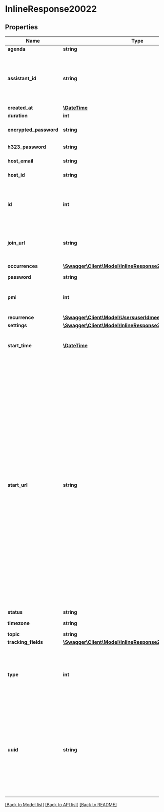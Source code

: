 # InlineResponse20022

## Properties
Name | Type | Description | Notes
------------ | ------------- | ------------- | -------------
**agenda** | **string** | Agenda. | [optional] 
**assistant_id** | **string** | Unique identifier of the scheduler who scheduled this meeting on behalf of the host. This field is only returned if you used \&quot;schedule_for\&quot; option in the [Create a Meeting API request](https://marketplace.zoom.us/docs/api-reference/zoom-api/meetings/meetingcreate). | [optional] 
**created_at** | [**\DateTime**](\DateTime.md) | Time of creation. | [optional] 
**duration** | **int** | Meeting duration. | [optional] 
**encrypted_password** | **string** | Encrypted passcode for third party endpoints (H323/SIP). | [optional] 
**h323_password** | **string** | H.323/SIP room system passcode. | [optional] 
**host_email** | **string** | Email address of the meeting host. | [optional] 
**host_id** | **string** | ID of the user who is set as host of meeting. | [optional] 
**id** | **int** | [Meeting ID](https://support.zoom.us/hc/en-us/articles/201362373-What-is-a-Meeting-ID-): Unique identifier of the meeting in \&quot;**long**\&quot; format(represented as int64 data type in JSON), also known as the meeting number. | [optional] 
**join_url** | **string** | URL for participants to join the meeting. This URL should only be shared with users that you would like to invite for the meeting. | [optional] 
**occurrences** | [**\Swagger\Client\Model\InlineResponse20111Occurrences[]**](InlineResponse20111Occurrences.md) | Array of occurrence objects. | [optional] 
**password** | **string** | Meeting passcode. | [optional] 
**pmi** | **int** | Personal Meeting Id. Only used for scheduled meetings and recurring meetings with no fixed time. | [optional] 
**recurrence** | [**\Swagger\Client\Model\UsersuserIdmeetingsRecurrence**](UsersuserIdmeetingsRecurrence.md) |  | [optional] 
**settings** | [**\Swagger\Client\Model\InlineResponse20111Settings**](InlineResponse20111Settings.md) |  | [optional] 
**start_time** | [**\DateTime**](\DateTime.md) | Meeting start time in GMT/UTC. Start time will not be returned if the meeting is an **instant** meeting. | [optional] 
**start_url** | **string** | &lt;br&gt;&lt;aside&gt;The &lt;code&gt;start_url&lt;/code&gt; of a Meeting is a URL using which a host or an alternative host can start the Meeting.   The expiration time for the &lt;code&gt;start_url&lt;/code&gt; field listed in the response of [Create a Meeting API](https://marketplace.zoom.us/docs/api-reference/zoom-api/meetings/meetingcreate) is two hours for all regular users.    For users created using the &lt;code&gt;custCreate&lt;/code&gt; option via the [Create Users](https://marketplace.zoom.us/docs/api-reference/zoom-api/users/usercreate) API, the expiration time of the &lt;code&gt;start_url&lt;/code&gt; field is 90 days.   For security reasons, to retrieve the updated value for the &lt;code&gt;start_url&lt;/code&gt; field programmatically (after the expiry time), you must call the [Retrieve a Meeting API](https://marketplace.zoom.us/docs/api-reference/zoom-api/meetings/meeting) and refer to the value of the &lt;code&gt;start_url&lt;/code&gt; field in the response.&lt;/aside&gt;&lt;br&gt;This URL should only be used by the host of the meeting and **should not be shared with anyone other than the host** of the meeting as anyone with this URL will be able to login to the Zoom Client as the host of the meeting. | [optional] 
**status** | **string** | Meeting status | [optional] 
**timezone** | **string** | Timezone to format the meeting start time on the . | [optional] 
**topic** | **string** | Meeting topic. | [optional] 
**tracking_fields** | [**\Swagger\Client\Model\InlineResponse20022TrackingFields[]**](InlineResponse20022TrackingFields.md) | Tracking fields | [optional] 
**type** | **int** | Meeting Types:&lt;br&gt;&#x60;1&#x60; - Instant meeting.&lt;br&gt;&#x60;2&#x60; - Scheduled meeting.&lt;br&gt;&#x60;3&#x60; - Recurring meeting with no fixed time.&lt;br&gt;&#x60;4&#x60; - PMI Meeting&lt;br&gt; &#x60;8&#x60; - Recurring meeting with a fixed time. | [optional] 
**uuid** | **string** | Unique meeting ID. Each meeting instance will generate its own Meeting UUID (i.e., after a meeting ends, a new UUID will be generated for the next instance of the meeting). You can retrieve a list of UUIDs from past meeting instances using [this API](https://marketplace.zoom.us/docs/api-reference/zoom-api/meetings/pastmeetings) . Please double encode your UUID when using it for API calls if the UUID begins with a &#39;/&#39;or contains &#39;//&#39; in it. | [optional] 

[[Back to Model list]](../README.md#documentation-for-models) [[Back to API list]](../README.md#documentation-for-api-endpoints) [[Back to README]](../README.md)



